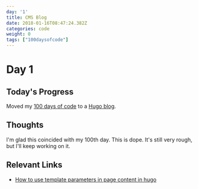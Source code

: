 ```yaml
---
day: '1'
title: CMS Blog
date: 2018-01-16T08:47:24.382Z
categories: code
weight: 0
tags: ["100daysofcode"]
---
```

# Day 1
## Today's Progress
Moved my [100 days of code](https://github.com/thomasphillips3/100-days-of-code/blob/master/log.md) to a [Hugo blog](#).

<!--more-->

## Thoughts
I'm glad this coincided with my 100th day. This is dope. It's still very rough, but I'll keep working on it.

## Relevant Links
- [How to use template parameters in page content in hugo
](https://stackoverflow.com/questions/42023687/how-to-use-template-parameters-in-page-content-in-hugo)
